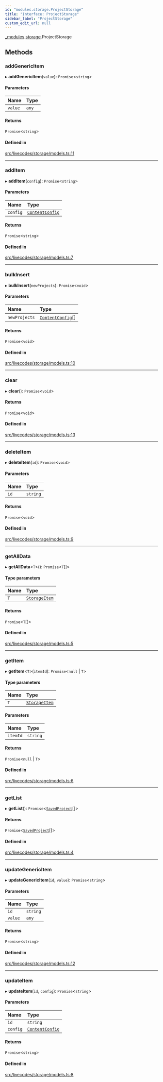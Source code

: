 ```yaml
---
id: "modules.storage.ProjectStorage"
title: "Interface: ProjectStorage"
sidebar_label: "ProjectStorage"
custom_edit_url: null
---
```


[_modules](../modules/modules.md).[storage](../namespaces/modules.storage.md).ProjectStorage

## Methods

### addGenericItem

▸ **addGenericItem**(`value`): `Promise`<`string`\>

#### Parameters

| Name | Type |
| :------ | :------ |
| `value` | `any` |

#### Returns

`Promise`<`string`\>

#### Defined in

[src/livecodes/storage/models.ts:11](https://github.com/live-codes/livecodes/blob/0b19ad3/src/livecodes/storage/models.ts#L11)

___

### addItem

▸ **addItem**(`config`): `Promise`<`string`\>

#### Parameters

| Name | Type |
| :------ | :------ |
| `config` | [`ContentConfig`](modules.models.ContentConfig.md) |

#### Returns

`Promise`<`string`\>

#### Defined in

[src/livecodes/storage/models.ts:7](https://github.com/live-codes/livecodes/blob/0b19ad3/src/livecodes/storage/models.ts#L7)

___

### bulkInsert

▸ **bulkInsert**(`newProjects`): `Promise`<`void`\>

#### Parameters

| Name | Type |
| :------ | :------ |
| `newProjects` | [`ContentConfig`](modules.models.ContentConfig.md)[] |

#### Returns

`Promise`<`void`\>

#### Defined in

[src/livecodes/storage/models.ts:10](https://github.com/live-codes/livecodes/blob/0b19ad3/src/livecodes/storage/models.ts#L10)

___

### clear

▸ **clear**(): `Promise`<`void`\>

#### Returns

`Promise`<`void`\>

#### Defined in

[src/livecodes/storage/models.ts:13](https://github.com/live-codes/livecodes/blob/0b19ad3/src/livecodes/storage/models.ts#L13)

___

### deleteItem

▸ **deleteItem**(`id`): `Promise`<`void`\>

#### Parameters

| Name | Type |
| :------ | :------ |
| `id` | `string` |

#### Returns

`Promise`<`void`\>

#### Defined in

[src/livecodes/storage/models.ts:9](https://github.com/live-codes/livecodes/blob/0b19ad3/src/livecodes/storage/models.ts#L9)

___

### getAllData

▸ **getAllData**<`T`\>(): `Promise`<`T`[]\>

#### Type parameters

| Name | Type |
| :------ | :------ |
| `T` | [`StorageItem`](modules.storage.StorageItem.md) |

#### Returns

`Promise`<`T`[]\>

#### Defined in

[src/livecodes/storage/models.ts:5](https://github.com/live-codes/livecodes/blob/0b19ad3/src/livecodes/storage/models.ts#L5)

___

### getItem

▸ **getItem**<`T`\>(`itemId`): `Promise`<``null`` \| `T`\>

#### Type parameters

| Name | Type |
| :------ | :------ |
| `T` | [`StorageItem`](modules.storage.StorageItem.md) |

#### Parameters

| Name | Type |
| :------ | :------ |
| `itemId` | `string` |

#### Returns

`Promise`<``null`` \| `T`\>

#### Defined in

[src/livecodes/storage/models.ts:6](https://github.com/live-codes/livecodes/blob/0b19ad3/src/livecodes/storage/models.ts#L6)

___

### getList

▸ **getList**(): `Promise`<[`SavedProject`](modules.storage.SavedProject.md)[]\>

#### Returns

`Promise`<[`SavedProject`](modules.storage.SavedProject.md)[]\>

#### Defined in

[src/livecodes/storage/models.ts:4](https://github.com/live-codes/livecodes/blob/0b19ad3/src/livecodes/storage/models.ts#L4)

___

### updateGenericItem

▸ **updateGenericItem**(`id`, `value`): `Promise`<`string`\>

#### Parameters

| Name | Type |
| :------ | :------ |
| `id` | `string` |
| `value` | `any` |

#### Returns

`Promise`<`string`\>

#### Defined in

[src/livecodes/storage/models.ts:12](https://github.com/live-codes/livecodes/blob/0b19ad3/src/livecodes/storage/models.ts#L12)

___

### updateItem

▸ **updateItem**(`id`, `config`): `Promise`<`string`\>

#### Parameters

| Name | Type |
| :------ | :------ |
| `id` | `string` |
| `config` | [`ContentConfig`](modules.models.ContentConfig.md) |

#### Returns

`Promise`<`string`\>

#### Defined in

[src/livecodes/storage/models.ts:8](https://github.com/live-codes/livecodes/blob/0b19ad3/src/livecodes/storage/models.ts#L8)
